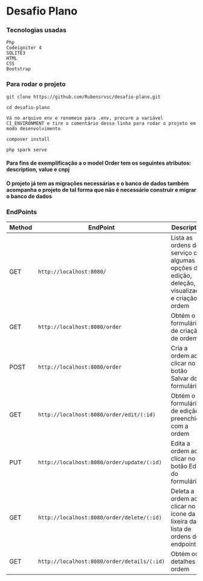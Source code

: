 # Desafio Plano

### Tecnologias usadas

```
Php
Codeigniter 4
SQLITE3
HTML
CSS
Bootstrap
```

### Para rodar o projeto

```
git clone https://github.com/Rubensrvsc/desafio-plano.git
```

```
cd desafio-plano
```

```
Vá no arquivo env e renomeie para .env, procure a variável CI_ENVIRONMENT e tire o comentário dessa linha para rodar o projeto em modo desenvolvimento
```

```
composer install
```

```
php spark serve
```

#### Para fins de exemplificação a o model Order tem os seguintes atributos: **description**, **value** e **cnpj**

#### O projeto já tem as migrações necessárias e o banco de dados também acompanha o projeto de tal forma que não é necessário construir e migrar o banco de dados

### EndPoints

| Method |EndPoint | Description |
|---|---|---|
| GET | `http://localhost:8080/` | Lista as ordens de serviço com algumas opções de edição, deleção, visualização e criação de ordem |
| GET | `http://localhost:8080/order` | Obtém o formulário de criação de ordem |
| POST | `http://localhost:8080/order` | Cria a ordem ao clicar no botão Salvar do formulário |
| GET | `http://localhost:8080/order/edit/(:id)` | Obtém o formulário de edição já preenchido com a ordem |
| PUT | `http://localhost:8080/order/update/(:id)` | Edita a ordem ao clicar no botão Editar do formulário |
| GET | `http://localhost:8080/order/delete/(:id)` | Deleta a ordem ao clicar no ícone da lixeira da lista de ordens do endpoint '/' |
| GET | `http://localhost:8080/order/details/(:id)` | Obtém os detalhes da ordem |
